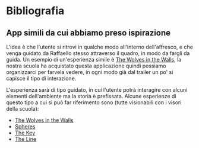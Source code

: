 # Bibliografia

## App simili da cui abbiamo preso ispirazione

L'idea è che l'utente si ritrovi in qualche modo all'interno dell'affresco, e che venga guidato da Raffaello stesso attraverso il quadro,
in modo da fargli da guida. Un esempio di un'esperienza simile è [The Wolves in the Walls](https://www.oculus.com/experiences/quest/2446271755437605/),
la nostra scuola ha acquistato questa applicazione quindi possiamo organizzarci per farvela vedere, in ogni modo già dal trailer un po' si capisce
il tipo di interazione.

L'esperienza sarà di tipo guidato, in cui l'utente potrà interagire con alcuni elementi dell'ambiente ma la storia è prefissata.
Alcune esperienze di questo tipo a cui si può far riferimento sono (tutte visionabili con i visori della scuola):

- [The Wolves in the Walls](https://www.oculus.com/experiences/quest/2446271755437605/)
- [Spheres](https://www.oculus.com/experiences/quest/3789736921099233/?locale=it_IT)
- [The Key](https://www.oculus.com/experiences/quest/3457685900909916)
- [The Line](https://www.oculus.com/experiences/quest/2685959161497510/)
